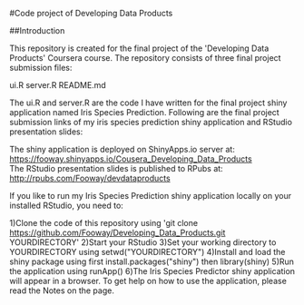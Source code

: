 #Code project of Developing Data Products

##Introduction

This repository is created for the final project of the 'Developing Data Products' Coursera course. The repository consists of three final project submission files:


ui.R 
server.R 
README.md 


The ui.R and server.R are the code I have written for the final project shiny application named Iris Species Prediction. Following are the final project submission links of my iris species prediction shiny application and RStudio presentation slides:


The shiny application is deployed on ShinyApps.io server at: https://fooway.shinyapps.io/Cousera_Developing_Data_Products  
The RStudio presentation slides is published to RPubs at: http://rpubs.com/Fooway/devdataproducts

If you like to run my Iris Species Prediction shiny application locally on your installed RStudio, you need to:


1)Clone the code of this repository using 'git clone https://github.com/Fooway/Developing_Data_Products.git YOURDIRECTORY'
2)Start your RStudio
3)Set your working directory to YOURDIRECTORY using setwd("YOURDIRECTORY")
4)Install and load the shiny package using first install.packages("shiny") then library(shiny)
5)Run the application using runApp()
6)The Iris Species Predictor shiny application will appear in a browser. To get help on how to use the application, please read the Notes on the page.
